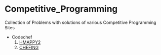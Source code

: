 # Competitive_Programming
Collection of Problems with solutions of various Competitive Programming Sites
+ Codechef
   1. [HMAPPY2](https://github.com/VikasViki/Competitive_Programming/blob/master/Codechef/Long_Challenge/FEB19/HMAPPY2.py)
   2. [CHEFING](https://github.com/VikasViki/Competitive_Programming/blob/master/Codechef/Long_Challenge/FEB19/CHEFING.py)
